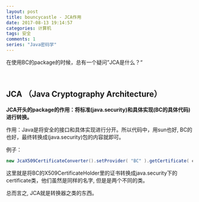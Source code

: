 ```yaml
---
layout: post
title: bouncycastle - JCA作用
date: 2017-08-13 19:14:57
categories: 计算机
tags: 安全 
comments: 1
series: "Java密码学"
---
```




在使用BC的package的时候，总有一个疑问”JCA是什么？“

<br>

## JCA （Java Cryptography Architecture）

**JCA开头的package的作用：将标准(java.security)和具体实现(BC的具体代码)进行转换。**

作用：Java是将安全的接口和具体实现进行分开。所以代码中，用sun也好, BC的也好，最终转换成(java.security)包的内容就即可。   

例子：

```java
new JcaX509CertificateConverter().setProvider( "BC" ).getCertificate( certificateHolder );
```
这里就是将BC的X509CertificateHolder里的证书转换成java.security下的certificate类，他们虽然是同样的名字, 但是是两个不同的类。


总而言之, JCA就是转换器之类的东西。